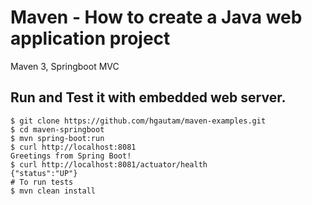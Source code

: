 # Maven - How to create a Java web application project
Maven 3, Springboot  MVC

## Run and Test it with embedded web server.
```
$ git clone https://github.com/hgautam/maven-examples.git
$ cd maven-springboot  
$ mvn spring-boot:run
$ curl http://localhost:8081
Greetings from Spring Boot!
$ curl http://localhost:8081/actuator/health
{"status":"UP"}
# To run tests
$ mvn clean install 
```
